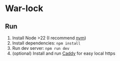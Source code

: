 # War-lock

## Run

1. Install Node >22 (I recommend [nvm](https://github.com/nvm-sh/nvm))
2. Install dependencies: `npm install`
3. Run dev server: `npm run dev`
4. (optional) Install and run [Caddy](https://caddyserver.com/) for easy local https
